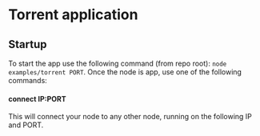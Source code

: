 # Torrent application

## Startup

To start the app use the following command (from repo root): `node examples/torrent PORT`. Once the node is app, use one of the following commands:

#### connect IP:PORT

This will connect your node to any other node, running on the following IP and PORT.
